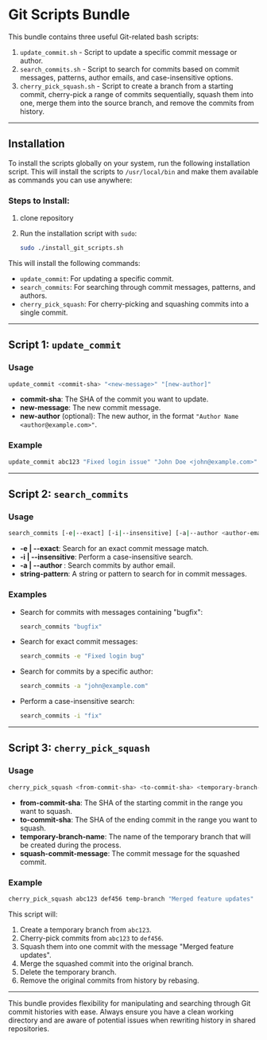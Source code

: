 
# Git Scripts Bundle

This bundle contains three useful Git-related bash scripts:

1. `update_commit.sh` - Script to update a specific commit message or author.
2. `search_commits.sh` - Script to search for commits based on commit messages, patterns, author emails, and case-insensitive options.
3. `cherry_pick_squash.sh` - Script to create a branch from a starting commit, cherry-pick a range of commits sequentially, squash them into one, merge them into the source branch, and remove the commits from history.

---

## Installation

To install the scripts globally on your system, run the following installation script. This will install the scripts to `/usr/local/bin` and make them available as commands you can use anywhere:

### Steps to Install:

1. clone repository

2. Run the installation script with `sudo`:

   ```bash
   sudo ./install_git_scripts.sh
   ```

This will install the following commands:

- `update_commit`: For updating a specific commit.
- `search_commits`: For searching through commit messages, patterns, and authors.
- `cherry_pick_squash`: For cherry-picking and squashing commits into a single commit.

---

## Script 1: `update_commit`

### Usage
```bash
update_commit <commit-sha> "<new-message>" "[new-author]"
```

- **commit-sha**: The SHA of the commit you want to update.
- **new-message**: The new commit message.
- **new-author** (optional): The new author, in the format `"Author Name <author@example.com>"`.

### Example
```bash
update_commit abc123 "Fixed login issue" "John Doe <john@example.com>"
```

---

## Script 2: `search_commits`

### Usage
```bash
search_commits [-e|--exact] [-i|--insensitive] [-a|--author <author-email>] [<string-pattern>]
```

- **-e | --exact**: Search for an exact commit message match.
- **-i | --insensitive**: Perform a case-insensitive search.
- **-a | --author <author-email>**: Search commits by author email.
- **string-pattern**: A string or pattern to search for in commit messages.

### Examples

- Search for commits with messages containing "bugfix":
  ```bash
  search_commits "bugfix"
  ```

- Search for exact commit messages:
  ```bash
  search_commits -e "Fixed login bug"
  ```

- Search for commits by a specific author:
  ```bash
  search_commits -a "john@example.com"
  ```

- Perform a case-insensitive search:
  ```bash
  search_commits -i "fix"
  ```

---

## Script 3: `cherry_pick_squash`

### Usage
```bash
cherry_pick_squash <from-commit-sha> <to-commit-sha> <temporary-branch-name> "<squash-commit-message>"
```

- **from-commit-sha**: The SHA of the starting commit in the range you want to squash.
- **to-commit-sha**: The SHA of the ending commit in the range you want to squash.
- **temporary-branch-name**: The name of the temporary branch that will be created during the process.
- **squash-commit-message**: The commit message for the squashed commit.

### Example
```bash
cherry_pick_squash abc123 def456 temp-branch "Merged feature updates"
```

This script will:
1. Create a temporary branch from `abc123`.
2. Cherry-pick commits from `abc123` to `def456`.
3. Squash them into one commit with the message "Merged feature updates".
4. Merge the squashed commit into the original branch.
5. Delete the temporary branch.
6. Remove the original commits from history by rebasing.

---

This bundle provides flexibility for manipulating and searching through Git commit histories with ease. Always ensure you have a clean working directory and are aware of potential issues when rewriting history in shared repositories.
